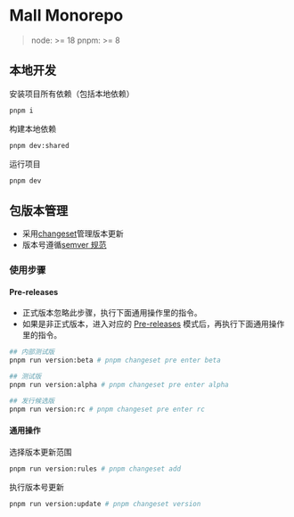 # Mall Monorepo

> node: >= 18
> pnpm: >= 8

## 本地开发

安装项目所有依赖（包括本地依赖）

```bash
pnpm i
```

构建本地依赖

```bash
pnpm dev:shared
```

运行项目

```bash
pnpm dev 
```

## 包版本管理

* 采用[changeset](https://pnpm.io/zh/using-changesets)管理版本更新
* 版本号遵循[semver 规范](https://semver.org/lang/zh-CN/)

### 使用步骤

#### Pre-releases

* 正式版本忽略此步骤，执行下面通用操作里的指令。
* 如果是非正式版本，进入对应的 [Pre-releases](https://github.com/changesets/changesets/blob/main/docs/prereleases.md#prereleases) 模式后，再执行下面通用操作里的指令。

```bash
## 内部测试版
pnpm run version:beta # pnpm changeset pre enter beta

## 测试版
pnpm run version:alpha # pnpm changeset pre enter alpha

## 发行候选版
pnpm run version:rc # pnpm changeset pre enter rc
```

#### 通用操作

选择版本更新范围

```bash
pnpm run version:rules # pnpm changeset add
```

执行版本号更新

```bash
pnpm run version:update # pnpm changeset version
```
